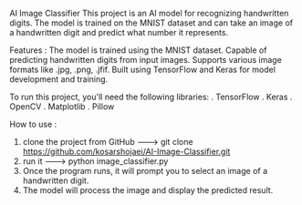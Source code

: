 AI Image Classifier 
This project is an AI model for recognizing handwritten digits. The model is trained on the MNIST dataset and can take an image of a handwritten digit and predict what number it represents.

Features :
The model is trained using the MNIST dataset.
Capable of predicting handwritten digits from input images.
Supports various image formats like .jpg, .png, .jfif.
Built using TensorFlow and Keras for model development and training.

To run this project, you'll need the following libraries:
. TensorFlow
. Keras
. OpenCV
. Matplotlib
. Pillow

How to use : 
1) clone the project from GitHub  --->  git clone https://github.com/kosarshojaei/AI-Image-Classifier.git
2) run it                         --->  python image_classifier.py
3) Once the program runs, it will prompt you to select an image of a handwritten digit.
4) The model will process the image and display the predicted result.
